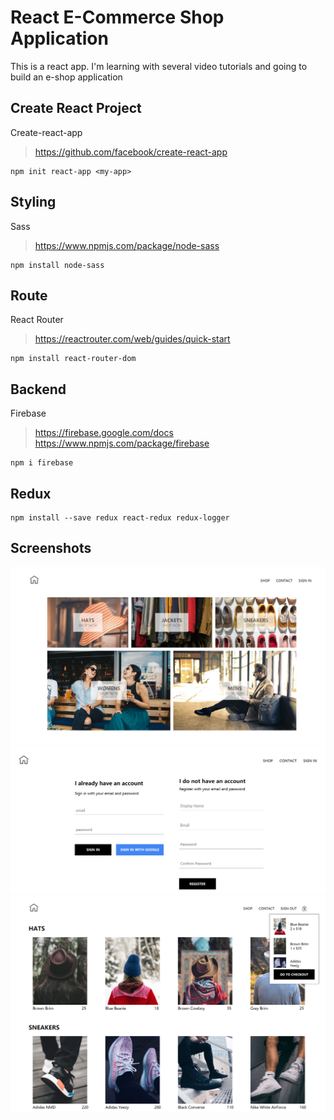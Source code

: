 # React E-Commerce Shop Application
This is a react app.
I'm learning with several video tutorials and going to build an e-shop application

## Create React Project
Create-react-app
> https://github.com/facebook/create-react-app
```
npm init react-app <my-app>
```

## Styling
Sass
> https://www.npmjs.com/package/node-sass
```
npm install node-sass
```

## Route
React Router
> https://reactrouter.com/web/guides/quick-start
```
npm install react-router-dom
```

## Backend
Firebase
> https://firebase.google.com/docs
> https://www.npmjs.com/package/firebase
```
npm i firebase
```

## Redux
```
npm install --save redux react-redux redux-logger
```

## Screenshots
<img src='https://github.com/JingyiNiu/react-eshop-app/blob/master/src/screenshots/homepage.png' width='600' alt='home'/>
<img src='https://github.com/JingyiNiu/react-eshop-app/blob/master/src/screenshots/sign-in-and-register.png' width='600' alt='sign-in-and-register'/>
<img src='https://github.com/JingyiNiu/react-eshop-app/blob/master/src/screenshots/shop-and-cart.png' width='600' alt='shop'/>

